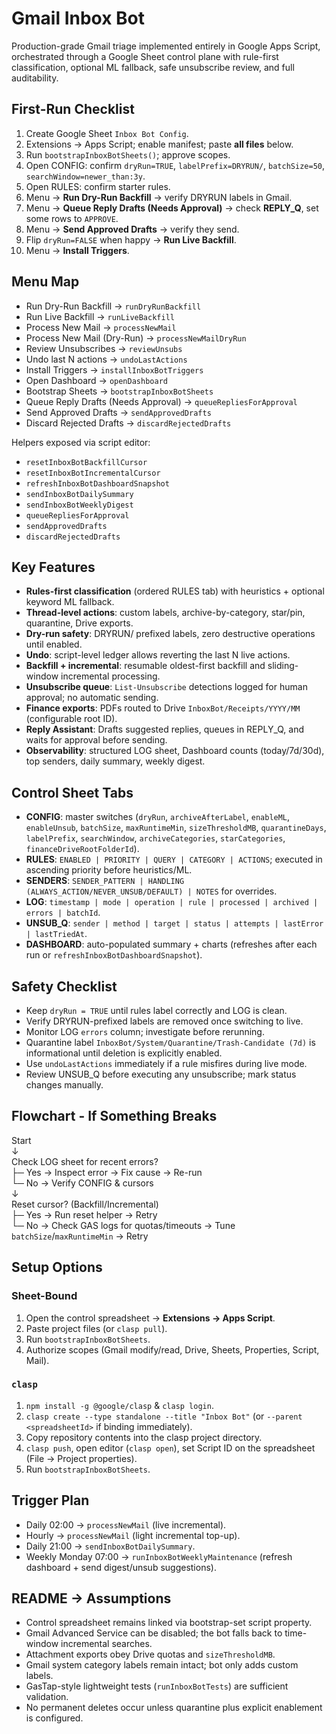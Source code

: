 # Gmail Inbox Bot

Production-grade Gmail triage implemented entirely in Google Apps Script, orchestrated through a Google Sheet control plane with rule-first classification, optional ML fallback, safe unsubscribe review, and full auditability.

## First-Run Checklist
1. Create Google Sheet `Inbox Bot Config`.
2. Extensions -> Apps Script; enable manifest; paste **all files** below.
3. Run `bootstrapInboxBotSheets()`; approve scopes.
4. Open CONFIG: confirm `dryRun=TRUE`, `labelPrefix=DRYRUN/`, `batchSize=50`, `searchWindow=newer_than:3y`.
5. Open RULES: confirm starter rules.
6. Menu -> **Run Dry-Run Backfill** -> verify DRYRUN labels in Gmail.
7. Menu -> **Queue Reply Drafts (Needs Approval)** -> check **REPLY_Q**, set some rows to `APPROVE`.
8. Menu -> **Send Approved Drafts** -> verify they send.
9. Flip `dryRun=FALSE` when happy -> **Run Live Backfill**.
10. Menu -> **Install Triggers**.

## Menu Map
- Run Dry-Run Backfill -> `runDryRunBackfill`
- Run Live Backfill -> `runLiveBackfill`
- Process New Mail -> `processNewMail`
- Process New Mail (Dry-Run) -> `processNewMailDryRun`
- Review Unsubscribes -> `reviewUnsubs`
- Undo last N actions -> `undoLastActions`
- Install Triggers -> `installInboxBotTriggers`
- Open Dashboard -> `openDashboard`
- Bootstrap Sheets -> `bootstrapInboxBotSheets`
- Queue Reply Drafts (Needs Approval) -> `queueRepliesForApproval`
- Send Approved Drafts -> `sendApprovedDrafts`
- Discard Rejected Drafts -> `discardRejectedDrafts`

Helpers exposed via script editor:
- `resetInboxBotBackfillCursor`
- `resetInboxBotIncrementalCursor`
- `refreshInboxBotDashboardSnapshot`
- `sendInboxBotDailySummary`
- `sendInboxBotWeeklyDigest`
- `queueRepliesForApproval`
- `sendApprovedDrafts`
- `discardRejectedDrafts`

## Key Features
- **Rules-first classification** (ordered RULES tab) with heuristics + optional keyword ML fallback.
- **Thread-level actions**: custom labels, archive-by-category, star/pin, quarantine, Drive exports.
- **Dry-run safety**: DRYRUN/ prefixed labels, zero destructive operations until enabled.
- **Undo**: script-level ledger allows reverting the last N live actions.
- **Backfill + incremental**: resumable oldest-first backfill and sliding-window incremental processing.
- **Unsubscribe queue**: `List-Unsubscribe` detections logged for human approval; no automatic sending.
- **Finance exports**: PDFs routed to Drive `InboxBot/Receipts/YYYY/MM` (configurable root ID).
- **Reply Assistant**: Drafts suggested replies, queues in REPLY_Q, and waits for approval before sending.
- **Observability**: structured LOG sheet, Dashboard counts (today/7d/30d), top senders, daily summary, weekly digest.

## Control Sheet Tabs
- **CONFIG**: master switches (`dryRun`, `archiveAfterLabel`, `enableML`, `enableUnsub`, `batchSize`, `maxRuntimeMin`, `sizeThresholdMB`, `quarantineDays`, `labelPrefix`, `searchWindow`, `archiveCategories`, `starCategories`, `financeDriveRootFolderId`).
- **RULES**: `ENABLED | PRIORITY | QUERY | CATEGORY | ACTIONS`; executed in ascending priority before heuristics/ML.
- **SENDERS**: `SENDER_PATTERN | HANDLING (ALWAYS_ACTION/NEVER_UNSUB/DEFAULT) | NOTES` for overrides.
- **LOG**: `timestamp | mode | operation | rule | processed | archived | errors | batchId`.
- **UNSUB_Q**: `sender | method | target | status | attempts | lastError | lastTriedAt`.
- **DASHBOARD**: auto-populated summary + charts (refreshes after each run or `refreshInboxBotDashboardSnapshot`).

## Safety Checklist
- Keep `dryRun = TRUE` until rules label correctly and LOG is clean.
- Verify DRYRUN-prefixed labels are removed once switching to live.
- Monitor LOG `errors` column; investigate before rerunning.
- Quarantine label `InboxBot/System/Quarantine/Trash-Candidate (7d)` is informational until deletion is explicitly enabled.
- Use `undoLastActions` immediately if a rule misfires during live mode.
- Review UNSUB_Q before executing any unsubscribe; mark status changes manually.

## Flowchart - If Something Breaks
Start  
 ↓  
Check LOG sheet for recent errors?  
 ├─ Yes → Inspect error → Fix cause → Re-run  
 └─ No  → Verify CONFIG & cursors  
        ↓  
        Reset cursor? (Backfill/Incremental)  
        ├─ Yes → Run reset helper → Retry  
        └─ No  → Check GAS logs for quotas/timeouts → Tune `batchSize`/`maxRuntimeMin` → Retry

## Setup Options
### Sheet-Bound
1. Open the control spreadsheet -> **Extensions -> Apps Script**.
2. Paste project files (or `clasp pull`).
3. Run `bootstrapInboxBotSheets`.
4. Authorize scopes (Gmail modify/read, Drive, Sheets, Properties, Script, Mail).

### `clasp`
1. `npm install -g @google/clasp` & `clasp login`.
2. `clasp create --type standalone --title "Inbox Bot"` (or `--parent <spreadsheetId>` if binding immediately).
3. Copy repository contents into the clasp project directory.
4. `clasp push`, open editor (`clasp open`), set Script ID on the spreadsheet (File -> Project properties).
5. Run `bootstrapInboxBotSheets`.

## Trigger Plan
- Daily 02:00 -> `processNewMail` (live incremental).
- Hourly -> `processNewMail` (light incremental top-up).
- Daily 21:00 -> `sendInboxBotDailySummary`.
- Weekly Monday 07:00 -> `runInboxBotWeeklyMaintenance` (refresh dashboard + send digest/unsub suggestions).

## README -> Assumptions
- Control spreadsheet remains linked via bootstrap-set script property.
- Gmail Advanced Service can be disabled; the bot falls back to time-window incremental searches.
- Attachment exports obey Drive quotas and `sizeThresholdMB`.
- Gmail system category labels remain intact; bot only adds custom labels.
- GasTap-style lightweight tests (`runInboxBotTests`) are sufficient validation.
- No permanent deletes occur unless quarantine plus explicit enablement is configured.
